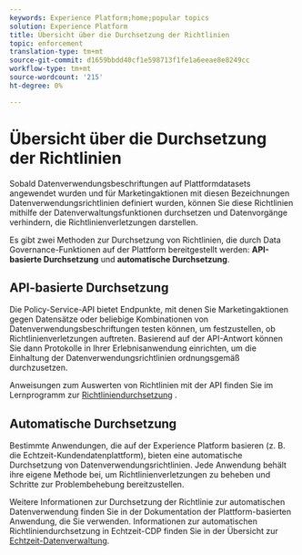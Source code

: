 ```yaml
---
keywords: Experience Platform;home;popular topics
solution: Experience Platform
title: Übersicht über die Durchsetzung der Richtlinien
topic: enforcement
translation-type: tm+mt
source-git-commit: d1659bbdd40cf1e598713f1fe1a6eeae8e8249cc
workflow-type: tm+mt
source-wordcount: '215'
ht-degree: 0%

---
```



# Übersicht über die Durchsetzung der Richtlinien

Sobald Datenverwendungsbeschriftungen auf Plattformdatasets angewendet wurden und für Marketingaktionen mit diesen Bezeichnungen Datenverwendungsrichtlinien definiert wurden, können Sie diese Richtlinien mithilfe der Datenverwaltungsfunktionen durchsetzen und Datenvorgänge verhindern, die Richtlinienverletzungen darstellen.

Es gibt zwei Methoden zur Durchsetzung von Richtlinien, die durch Data Governance-Funktionen auf der Plattform bereitgestellt werden: **API-basierte Durchsetzung** und **automatische Durchsetzung**.

## API-basierte Durchsetzung

Die Policy-Service-API bietet Endpunkte, mit denen Sie Marketingaktionen gegen Datensätze oder beliebige Kombinationen von Datenverwendungsbeschriftungen testen können, um festzustellen, ob Richtlinienverletzungen auftreten. Basierend auf der API-Antwort können Sie dann Protokolle in Ihrer Erlebnisanwendung einrichten, um die Einhaltung der Datenverwendungsrichtlinien ordnungsgemäß durchzusetzen.

Anweisungen zum Auswerten von Richtlinien mit der API finden Sie im Lernprogramm zur [Richtliniendurchsetzung](api-enforcement.md) .

## Automatische Durchsetzung

Bestimmte Anwendungen, die auf der Experience Platform basieren (z. B. die Echtzeit-Kundendatenplattform), bieten eine automatische Durchsetzung von Datenverwendungsrichtlinien. Jede Anwendung behält ihre eigene Methode bei, um Richtlinienverletzungen zu beheben und Schritte zur Problembehebung bereitzustellen.

Weitere Informationen zur Durchsetzung der Richtlinie zur automatischen Datenverwendung finden Sie in der Dokumentation der Plattform-basierten Anwendung, die Sie verwenden. Informationen zur automatischen Richtliniendurchsetzung in Echtzeit-CDP finden Sie in der Übersicht zur [Echtzeit-Datenverwaltung](../../rtcdp/privacy/data-governance-overview.md#enforce-data-usage-compliance).